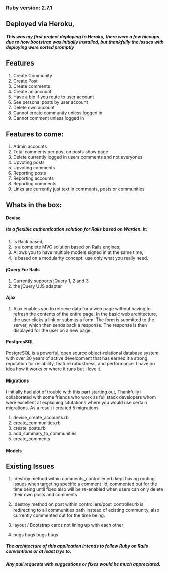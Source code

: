 ### Ruby version: 2.7.1

## Deployed via Heroku,
##### This was my first project deploying to Heroku, there were a few hiccups due to how bootstrap was initially installed, but thankfully the issues with deploying were sorted promptly

## Features
1. Create Community
1. Create Post
1. Create comments
1. Create an account
1. Have a bio if you route to user account
1. See personal posts by user account
1. Delete own account
1. Cannot create community unless logged in
1. Cannot comment unless logged in

## Features to come:

1.  Admin accounts
1.  Total comments per post on posts show page
1.  Delete currently logged in users comments and not everyones
1.  Upvoting posts
1.  Upvoting comments
1.  Reporting posts
1.  Reporting accounts
1.  Reporting comments
1. Links are currently just text in comments, posts or communities

## Whats in the box:

#### Devise
##### Its a flexible authentication solution for Rails based on Warden. It:

1. Is Rack based;
1. Is a complete MVC solution based on Rails engines;
1. Allows you to have multiple models signed in at the same time;
1. Is based on a modularity concept: use only what you really need.

#### jQuery For Rails

1. Currently supports jQuery 1, 2 and 3
1. the jQuery UJS adapter

#### Ajax

1. Ajax enables you to retrieve data for a web page without having to refresh the contents of the entire page. In the basic web architecture, the user clicks a link or submits a form. The form is submitted to the server, which then sends back a response. The response is then displayed for the user on a new page.


#### PostgresSQL
PostgreSQL is a powerful, open source object-relational database system with over 30 years of active development that has earned it a strong reputation for reliability, feature robustness, and performance. I have no idea how it works or where it runs but i love it.

#### Migrations

I initially had alot of trouble with this part starting out, Thankfully i collaborated with some friends who work as full stack developers whom were excellent at explaining situtations where you would use certain migrations.
As a result i created 5 migrations

1. devise_create_accounts.rb
1. create_communities.rb
1. create_posts.rb
1. add_summary_to_communities
1. create_comments

#### Models


## Existing Issues
1.  :destroy method within comments_controller.erb kept having routing issues when targeting specific a comment :id, commented out for the time being until fixed also will be re-enabled when users can only delete their own posts and comments

1.  :destroy method on post within controllers/post_controller.rb is redirecting to all communities path instead of existing community, also currently commented out for the time being.

1.  layout / Bootstrap cards not lining up with each other

1.  bugs bugs bugs bugs

 ##### The architecture of this application intends to follow Ruby on Rails conventions or at least trys to.
 ##### Any pull requests with suggestions or fixes would be much appreciated.
